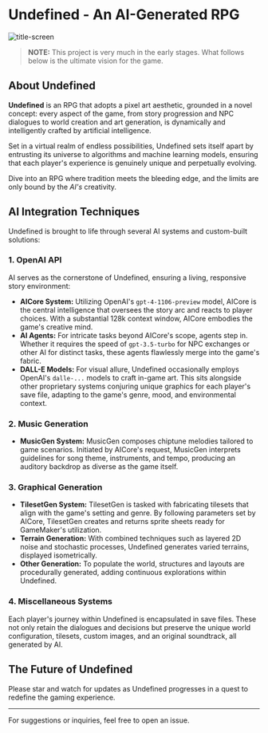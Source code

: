 # Undefined - An AI-Generated RPG
![title-screen](https://github.com/anastaci1a/Undefined/assets/48846277/2f1539cd-9adf-45ee-9f47-f9bfe4f3573e)

> **NOTE:** This project is very much in the early stages. What follows below is the ultimate vision for the game.

## About Undefined

**Undefined** is an RPG that adopts a pixel art aesthetic, grounded in a novel concept: every aspect of the game, from story progression and NPC dialogues to world creation and art generation, is dynamically and intelligently crafted by artificial intelligence.

Set in a virtual realm of endless possibilities, Undefined sets itself apart by entrusting its universe to algorithms and machine learning models, ensuring that each player's experience is genuinely unique and perpetually evolving.

Dive into an RPG where tradition meets the bleeding edge, and the limits are only bound by the *AI's* creativity.

## AI Integration Techniques

Undefined is brought to life through several AI systems and custom-built solutions:

### 1. OpenAI API

AI serves as the cornerstone of Undefined, ensuring a living, responsive story environment:

- **AICore System:** Utilizing OpenAI's `gpt-4-1106-preview` model, AICore is the central intelligence that oversees the story arc and reacts to player choices. With a substantial 128k context window, AICore embodies the game's creative mind.
- **AI Agents:** For intricate tasks beyond AICore's scope, agents step in. Whether it requires the speed of `gpt-3.5-turbo` for NPC exchanges or other AI for distinct tasks, these agents flawlessly merge into the game's fabric.
- **DALL-E Models:** For visual allure, Undefined occasionally employs OpenAI's `dalle-...` models to craft in-game art. This sits alongside other proprietary systems conjuring unique graphics for each player's save file, adapting to the game's genre, mood, and environmental context.

### 2. Music Generation

- **MusicGen System:** MusicGen composes chiptune melodies tailored to game scenarios. Initiated by AICore's request, MusicGen interprets guidelines for song theme, instruments, and tempo, producing an auditory backdrop as diverse as the game itself.

### 3. Graphical Generation

- **TilesetGen System:** TilesetGen is tasked with fabricating tilesets that align with the game's setting and genre. By following parameters set by AICore, TilesetGen creates and returns sprite sheets ready for GameMaker's utilization.
- **Terrain Generation:** With combined techniques such as layered 2D noise and stochastic processes, Undefined generates varied terrains, displayed isometrically.
- **Other Generation:** To populate the world, structures and layouts are procedurally generated, adding continuous explorations within Undefined.

### 4. Miscellaneous Systems

Each player's journey within Undefined is encapsulated in save files. These not only retain the dialogues and decisions but preserve the unique world configuration, tilesets, custom images, and an original soundtrack, all generated by AI.

## The Future of Undefined

Please star and watch for updates as Undefined progresses in a quest to redefine the gaming experience.

---

For suggestions or inquiries, feel free to open an issue.
